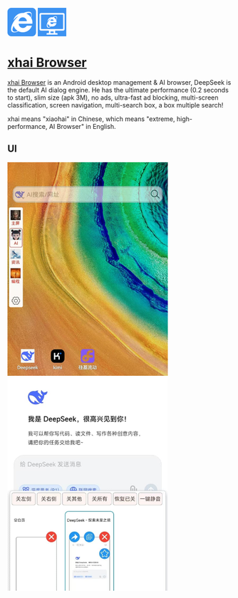 <img src="./assets/logo_512.png" width="64" height="auto" /> <img src="./assets/desktop_512.png" width="64" height="auto" /> 

# [xhai Browser](https://m.malink.cn/s/7JFfIv)


[xhai Browser](https://m.malink.cn/s/7JFfIv) is an Android desktop management & AI browser, DeepSeek is the default AI dialog engine.
He has the ultimate performance (0.2 seconds to start), slim size (apk 3M), no ads, ultra-fast ad blocking, multi-screen classification, screen navigation, multi-search box, a box multiple search!

xhai means "xiaohai" in Chinese, which means "extreme, high-performance, AI Browser" in English.

## UI

<img src="./assets/deepseek3-4t.jpg" width="360" height="auto" />
<img src="./assets/deepseek3-4_2t.jpg" width="360" height="auto" />
